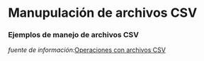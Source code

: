 # Manupulación de archivos CSV
### Ejemplos de manejo de archivos CSV

_fuente de información:_[Operaciones con archivos CSV](https://python-para-impacientes.blogspot.com/2015/05/operaciones-con-archivos-csv.html)
